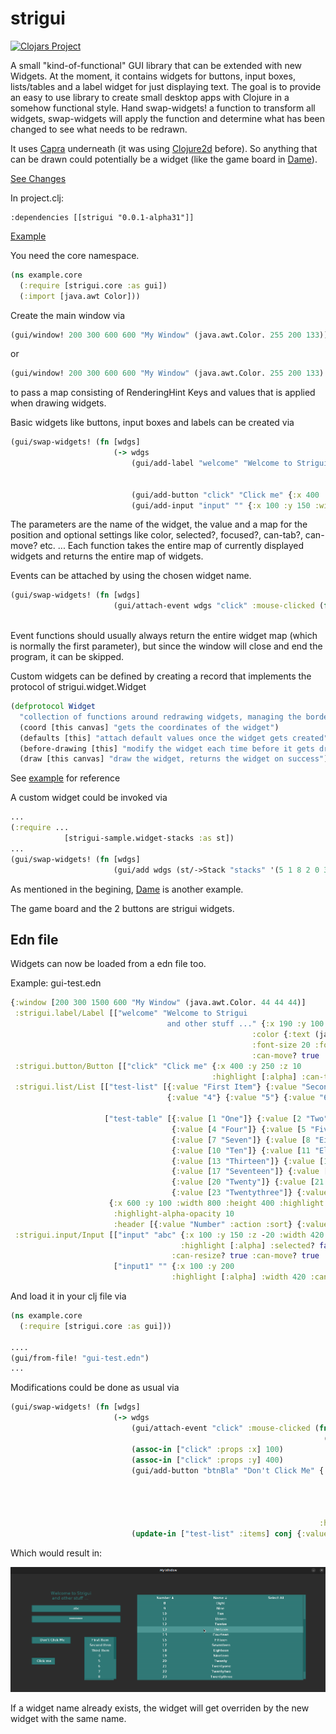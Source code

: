 # strigui

[![Clojars Project](https://img.shields.io/clojars/v/strigui.svg)](https://clojars.org/strigui)

A small "kind-of-functional" GUI library that can be extended with new Widgets. At the moment, it contains widgets for buttons, input boxes, lists/tables and a label widget for just displaying text.
The goal is to provide an easy to use library to create small desktop apps with Clojure in a somehow functional style. 
Hand swap-widgets! a function to transform all widgets, swap-widgets will apply the function and determine what has been changed to see what needs to be redrawn.


It uses [Capra](https://github.com/MikeHardIce/Capra) underneath (it was using [Clojure2d](https://github.com/Clojure2D/clojure2d) before). So anything that can be drawn could potentially be a widget (like the game board in [Dame](https://github.com/MikeHardIce/Dame)).

[See Changes](CHANGES.md)

In project.clj:

```
:dependencies [[strigui "0.0.1-alpha31"]]
```
[Example](https://github.com/MikeHardIce/strigui-sample)

You need the core namespace.

```Clojure
(ns example.core
  (:require [strigui.core :as gui])
  (:import [java.awt Color]))

```
Create the main window via

```Clojure
(gui/window! 200 300 600 600 "My Window" (java.awt.Color. 255 200 133))
```
or

```Clojure
(gui/window! 200 300 600 600 "My Window" (java.awt.Color. 255 200 133) {java.awt.RenderingHints/KEY_ANTIALIASING java.awt.RenderingHints/VALUE_ANTIALIAS_ON})
```
to pass a map consisting of RenderingHint Keys and values that is applied when drawing widgets.

Basic widgets like buttons, input boxes and labels can be created via

```Clojure
(gui/swap-widgets! (fn [wdgs]
                       (-> wdgs
                           (gui/add-label "welcome" "Welcome to Strigui" {:x 190 :y 100
                                                                          :color [(Color. 255 31 0)]
                                                                          :font-size 20 :font-style [:bold]})
                           (gui/add-button "click" "Click me" {:x 400 :y 200 :color [Color/white Color/black]})
                           (gui/add-input "input" "" {:x 100 :y 150 :width 420 :color [Color/white Color/red] :min-width 420}))))
```
The parameters are the name of the widget, the value and a map for the position and optional settings like color, selected?, focused?, can-tab?, can-move? etc. ...
Each function takes the entire map of currently displayed widgets and returns the entire map of widgets.

Events can be attached by using the chosen widget name.

```Clojure
(gui/swap-widgets! (fn [wdgs]
                       (gui/attach-event wdgs "click" :mouse-clicked (fn [_ _] 
                                                                       (gui/close-window!)))))
```
Event functions should usually always return the entire widget map (which is normally the first parameter),
but since the window will close and end the program, it can be skipped.

Custom widgets can be defined by creating a record that implements the protocol of strigui.widget.Widget

```Clojure
(defprotocol Widget
  "collection of functions around redrawing widgets, managing the border etc. ..."
  (coord [this canvas] "gets the coordinates of the widget")
  (defaults [this] "attach default values once the widget gets created")
  (before-drawing [this] "modify the widget each time before it gets drawn")
  (draw [this canvas] "draw the widget, returns the widget on success"))
```
See [example](https://github.com/MikeHardIce/strigui-sample/blob/main/src/strigui_sample/widget_stacks.clj#L42) for reference

A custom widget could be invoked via

```Clojure
...
(:require ...
            [strigui-sample.widget-stacks :as st])
...
(gui/swap-widgets! (fn [wdgs]
                       (gui/add wdgs (st/->Stack "stacks" '(5 1 8 2 0 3 0 5 7) {:x 100 :y 400}))))
```

As mentioned in the begining, [Dame](https://github.com/MikeHardIce/Dame) is another example.

The game board and the 2 buttons are strigui widgets.

## Edn file

Widgets can now be loaded from a edn file too.

Example:
gui-test.edn
```Clojure
{:window [200 300 1500 600 "My Window" (java.awt.Color. 44 44 44)]
 :strigui.label/Label [["welcome" "Welcome to Strigui
                                   and other stuff ..." {:x 190 :y 100 :z 20
                                                      :color {:text (java.awt.Color. 47 120 118)}
                                                      :font-size 20 :font-style [:bold]
                                                      :can-move? true :group "bla"}]]
 :strigui.button/Button [["click" "Click me" {:x 400 :y 250 :z 10 
                                             :highlight [:alpha] :can-tab? true :group "bla"}]]
 :strigui.list/List [["test-list" [{:value "First Item"} {:value "Second Item"} {:value "Third Item"}
                                   {:value "4"} {:value "5"} {:value "6"} {:value "7"} {:value "8"} {:value "9"}] {:x 350 :y 300 :width 150
                                                                                                        :height 200 :highlight [:alpha]}]
                     ["test-table" [{:value [1 "One"]} {:value [2 "Two"]} {:value [3 "Three"]}
                                    {:value [4 "Four"]} {:value [5 "Five"]} {:value [6 "Six"]}
                                    {:value [7 "Seven"]} {:value [8 "Eight"]} {:value [9 "Nine"]}
                                    {:value [10 "Ten"]} {:value [11 "Eleven"]} {:value [12 "Twelve"]}
                                    {:value [13 "Thirteen"]} {:value [14 "Fourteen"]} {:value [15 "Fifteen"]}
                                    {:value [17 "Seventeen"]} {:value [18 "Eighteen"]} {:value [19 "Nineteen"]}
                                    {:value [20 "Twenty"]} {:value [21 "Twentyone"]} {:value [22 "Twentytwo"]}
                                    {:value [23 "Twentythree"]} {:value [24 "Twentyfour"]} {:value [25 "Twentyfive"]}] 
                      {:x 600 :y 100 :width 800 :height 400 :highlight [:alpha]
                       :highlight-alpha-opacity 10
                       :header [{:value "Number" :action :sort} {:value "Name" :action :sort} {:value "Select All" :action :select-all}]}]]
 :strigui.input/Input [["input" "abc" {:x 100 :y 150 :z -20 :width 420 
                                      :highlight [:alpha] :selected? false :can-tab? true 
                                    :can-resize? true :can-move? true :group ["inputs" "bla"]}]
                       ["input1" "" {:x 100 :y 200 
                                    :highlight [:alpha] :width 420 :can-tab? true :group "inputs" :password? true}]]}
```

And load it in your clj file via
```Clojure
(ns example.core
  (:require [strigui.core :as gui]))

....
(gui/from-file! "gui-test.edn")
...
```

Modifications could be done as usual via
```Clojure
(gui/swap-widgets! (fn [wdgs]
                       (-> wdgs
                           (gui/attach-event "click" :mouse-clicked (fn [_ _]
                                                                      (gui/close-window!)))
                           (assoc-in ["click" :props :x] 100)
                           (assoc-in ["click" :props :y] 400)
                           (gui/add-button "btnBla" "Don't Click Me" {:x 100 :y 300 :color {:background (java.awt.Color. 47 120 118) 
                                                                                            :text (java.awt.Color. 247 247 247)
                                                                                            :focus (java.awt.Color. 77 150 148)
                                                                                            :select (java.awt.Color. 77 150 148)
                                                                                            :border (java.awt.Color. 27 100 98)}
                                                                     :highlight [:alpha] :can-tab? true})
                           (update-in ["test-list" :items] conj {:value "10"} {:value "11"} {:value "12"} {:value "13"} {:value "14"} {:value "15"}))))
```

Which would result in:

![](resources/strigui-alpha32.png)

If a widget name already exists, the widget will get overriden by the new widget with the same name.
